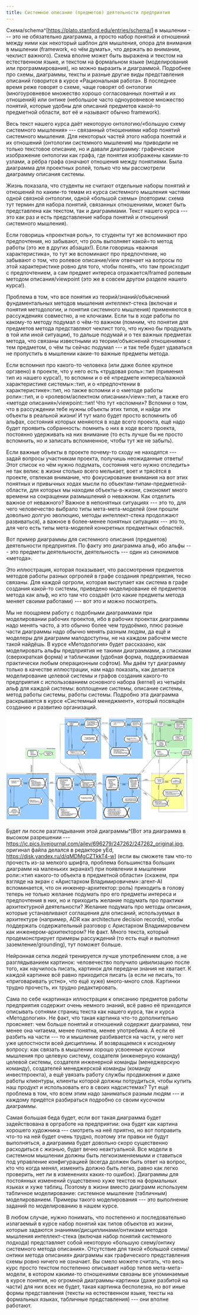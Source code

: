 ```yaml
---
title: Системное описание (предметов) деятельности предприятия
---
```


Схема/schema^[<https://plato.stanford.edu/entries/schema/>]
в мышлении --- это не обязательно диаграмма, а просто набор понятий и
отношений между ними как некоторый шаблон для мышления, опора для
внимания в мышлении (framework, «о чём думать», что держать во внимании,
чеклист важного). Схема вполне может быть выражена и текстом на
естественном языке, и текстом на формальном языке (моделирования или
программирования), но можно выразить и диаграммой. Подробнее про схемы,
диаграммы, тексты и разные другие виды представления описаний говорится
в курсе «Рациональная работа». В последнее время реже говорят о схеме,
чаще говорят об онтологии (многоуровневое множество хорошо согласованных
понятий и их отношений) или онтике (небольшое часто одноуровневое
множество понятий, которые удобны для описаний предметов какой-то
предметной области, вот её и называют обычно framework).

Весь текст нашего курса даёт некоторую онтологию/«большую схему
системного мышления» --- связанный отношениями набор понятий системного
мышления. Для некоторых частей этого набора понятий и их отношений
(онтологии системного мышления) мы приводили не только текстовое
описание, но и давали диаграмму: графическое изображение онтологии как
графа, где понятия изображены какими-то узлами, а рёбра графа означают
отношения между понятиями. Была диаграмма для проектных ролей, только
что мы рассмотрели диаграмму описания системы.

Жизнь показала, что студенты не считают отдельные наборы понятий и
отношений по каким-то темам из курса системного мышления частями одной
связной онтологии, одной «большой схемы» (повторим: схема тут термин для
набора понятий, связанных отношениями, может быть представлена как
текстом, так и диаграммами. Текст нашего курса --- это как раз и есть
представление набора понятий и отношений системного мышления).

Если говоришь «проектная роль», то студенты тут же вспоминают про
предпочтения, но забывают, что роль выполняет какой=то метод работы (это
же в других абзацах!). Если говоришь «важная характеристика», то тут же
вспоминают про предпочтение, но забывают о том, что ролевое
описание/view отвечает на вопросы по этой характеристике ровно для того,
чтобы понять, что там происходит с предпочтением, а сам предмет интереса
отражается/framed ролевым методом описания/viewpoint (это же в совсем
другом разделе нашего курса!).

Проблема в том, что все понятия из теорий/знаний/объяснений
фундаментальных методов мышления интеллект-стека (включая и понятия
методологии, и понятия системного мышления) применяются в рассуждениях
совместно, а не клочками. Если ты в ходе работы по какому-то методу
подумал о чём-то важном (помним, что понятия для предметов метода
представляют чеклист того, что нужно бы продумать в той или иной
ситуации), то дальше подумай и о тех важных предметах метода, что
связаны известными из теории/объяснений отношениями с тем предметом, о
чём ты сейчас подумал --- и так тебе будет удаваться не пропустить в
мышлении какие-то важные предметы метода.

Если вспомнил про какого-то человека (или даже более крупное оргзвено) в
проекте, что у него есть «трудовая роль»::тип (применил тип из нашего
курса!), то вспомни и о её «предмете интереса/важной характеристике
системы»::тип, и о «предпочтении в характеристике»::тип, но также
вспомни и о «методе работы роли»::тип, и о «ролевом/аспектном
описании»/view»::тип, а также его «методе описания»/viewpoint::тип! Что
тут «вспомни»? Вспомни о том, что в рассуждении тебе нужны объекты этих
типов, и найди эти объекты в реальной жизни! И тут мало будет просто
вспомнить об альфах, состояния которых меняются в ходе всего проекта,
ещё надо будет проявить собранность: помнить о них в ходе всего проекта,
постоянно удерживать на них внимание (то есть лучше бы не просто
вспомнить, но и записать вспомненное, чтобы тут же не забыть).

Если важные объекты в проекте почему-то сходу не находятся --- задай
вопросы участникам проекта, получишь неожиданные ответы! Этот список «о
чём нужно подумать, состояния чего нужно отследить» не так велик: в
жизни столько всего мелькает, воет и трясётся в проекте, отвлекая
внимание, что фокусирование внимания на вот этих понятных и привычных
ходах мысли по объектам-типам-предметной-области, для которых мы находим
объекты-в-жизни, сэкономит много времени на сокращении размышлений о
неважном. Как отделить важное от неважного? Важное в непонятных
ситуациях --- это то, для чего человечество выбрало типы
мета-мета-моделей (они прошли довольно долгую эволюцию, методы
интеллект-стека продолжают развиваться), а важное в более-менее понятных
ситуациях --- это то, для чего есть типы мета-моделей конкретных
предметных областей.

Вот пример диаграммы для системного описания (предметов) деятельности
предприятия. По факту это диаграмма альф, ибо альфы --- это предметы
деятельности, деятельность --- один из синонимов «метода».

Это иллюстрация, которая показывает, что рассмотрения предметов методов
работы разных оргролей в графе создания предприятия, тесно связаны. Для
каждой оргроли, которая выступает как система в графе создания какой-то
системы, приведено моделирование её предметов метода как альф, но кто
там что создаёт (кто какие предметы метода меняет своими работами) ---
вот это и можно посмотреть.

Мы не поощряем работу с подобными диаграммами при моделировании рабочих
проектов, ибо в рабочих проектах диаграммы надо менять часто, а это
обычно более чем трудоёмко, плюс разные части диаграммы надо обычно
менять разным людям, да ещё и моделеры для диаграмм малодоступны, не на
каждом рабочем месте такой найдёшь. В курсе «Методология» будет
рассказано, как моделировать альфы предприятия не такими диаграммами, а
списками (сверхкраткая форма) и табличками (удобная форма,
поддерживаемая практически любым операционным софтом). Мы даём тут
диаграмму только в качестве иллюстрации, нам надо показать, как делается
моделирование целевой системы и графов создания какого-то предприятия с
использованием основного набора (kernel) из четырёх альф для каждой
системы: воплощение системы, описание системы, метод работы системы,
работы системы. Подробно эта диаграмма раскрывается в курсе «Системный
менеджмент», который посвящён созданию и развитию организаций.


![](12-systems-description-of-subjects-of-the-enterprise-s-activities-65.png)


Будет ли после разглядывания этой диаграммы^[Вот эта
диаграмма в высоком разрешении ---
<https://ic.pics.livejournal.com/ailev/696279/247262/247262_original.jpg>,
оригинал файла делался в редакторе yEd,
<https://disk.yandex.ru/d/qMDMgCZTkkT4-w>] (если вы
сможете там что-то прочесть из-за мелкого шрифта, проблема большинства
больших диаграмм на маленьких экранах!) при появлении в мышлении
роли::«тип какого-то объекта в предметной области» (скажем, при взгляде
на экран с «Аристархом Владимировичем»::агент-AI вспоминается, что он
инженер-архитектор::роль) приходить в голову теперь не только желание
подумать про его предметы интереса и предпочтения в них, но и приходить
желание подумать про практики архитектурной деятельности? Желание
подумать про методы описания, которые устанавливают соглашения для
описаний, используемых в архитектуре (например, ADR как architecture
decision records), чтобы поддержать содержательный разговор с Аристархом
Владимировичем как инженером-архитектором? Не факт. Много текста,
который продемонстрирует примеры рассуждений (то есть ещё и выполнил
заземление/grounding), тут поможет больше.

Нейронная сетка людей тренируется лучше употреблением слов, а не
разглядыванием картинок: человечество получило цивилизацию после того,
как научилось писать, картинок для передачи знания не хватает. К каждой
картинке всё равно приходится писать (а если не писать, то
«приговаривать устно», что ещё хуже) много-много слов. Картинки трудно
прочесть, их трудно редактировать.

Сама по себе «картинка» иллюстрации к описанию предметов работы
предприятия содержит очень немного знаний, всё равно её приходится
описывать сотнями страниц текста как нашего курса, так и курса
«Методология». Не факт, что такая картинка что-то дополнительно
проясняет: чем больше понятий и отношений содержит диаграмма, тем менее
она читаема, менее понятна, менее употребима. А если её разбить на
части --- то и мышление разбивается на части, у него нет уже целостности
всей дисциплины. И возвращаемся к исходному вопросу: как связать в
мышлении хорошо усвоенные кусочки мышления про целевую систему,
создателя (инженерную команду) целевой системы, создателя инженерной
команды (менеджерскую команду), создателей менеджерской команды (команду
инвестпроекта), а ещё увязать работу службы продвижения и даже работы
клиентуры, клиенты которой должны потрудиться, чтобы купить наш продукт
и использовать его в своих надсистемах? Тут ещё проблема в том, что всем
этим надо заниматься разным людям --- и каждому придётся разбираться
подробно со своим кусочком диаграммы.

Самая большая беда будет, если вот такая диаграмма будет задействована в
оргработе на предприятии: она будет как картина хорошего художника ---
смотреть на неё приятно, но вот поправить что-то на ней будет очень
трудно, поэтому эти правки не будут выполняться, а диаграмма будет
довольно скоро существенно расходиться с жизнью, будет вечно
неактуальной. Все модели в системном мышлении должны быть
легкоизменяемыми и ставиться под управление конфигурацией (всегда должен
быть ответ на вопрос, кто что когда менял, изменить должно быть легко,
равно как легко проверить, нет ли в изменениях каких-то ошибок).
Диаграммы для постоянных изменений существенно хуже текстов на
формальных языках и хуже таблиц. Поэтому в жизни вместо диаграмм
используем табличное моделирование: системное мышление (табличным)
моделированием. Примеры такого моделирования --- это выполнение заданий
по моделированию в нашем курсе.

В любом случае, нужно понимать, что постепенно и последовательно
излагаемый в курсе набор понятий как типов объектов из жизни, которые
задаются знаниями/дисциплинами/онтиками методов мышления интеллект-стека
(включая набор понятий системного подхода) представляет собой некоторую
«большую схему/онтику системного метода описания». Отсутствие для такой
«большой схемы/онтики метода описания» диаграммы как графического
представления схемы ровно ничего не означает. Вы смело можете считать,
что весь курс просто текстом постепенно описывает набор типов
мета-мета-модели, в котором какими-то отношениями связаны все
упоминаемые в курсе понятия, но огромной диаграммы-картинки (даже
разбитой на части) для них всех не будет, такая картинка бесполезна, но
вот иные формы представления (тексты на естественном языке, тексты на
формальных языках, табличные представления) --- они вполне работают.
